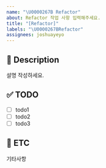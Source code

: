 ```yaml
---
name: "\U0000267B Refactor"
about: Refactor 작업 사항 입력해주세요.
title: "[Refactor]"
labels: "\U0000267BRefactor"
assignees: joshuayeyo
---
```


## 📄 Description

설명 작성하세요.

## ✅ TODO

- [ ] todo1
- [ ] todo2
- [ ] todo3

## 🎸 ETC

기타사항
